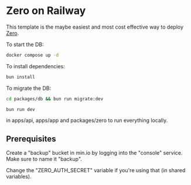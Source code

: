 # Zero on Railway

This template is the maybe easiest and most cost effective way to deploy [Zero](https://zero.rocicorp.dev).

To start the DB:

```bash
docker compose up -d
```

To install dependencies:

```bash
bun install
```

To migrate the DB:

```bash
cd packages/db && bun run migrate:dev
```

```bash
bun run dev
```

in apps/api, apps/app and packages/zero to run everything locally.

## Prerequisites 

Create a "backup" bucket in min.io by logging into the "console" service. Make sure to name it "backup".

Change the "ZERO_AUTH_SECRET" variable if you're using that (in shared variables).